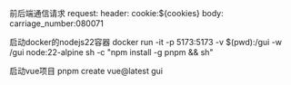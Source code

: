 前后端通信请求
request:
 header:
    cookie:${cookies}
 body:
    carriage_number:080071

启动docker的nodejs22容器
docker run -it -p 5173:5173 -v $(pwd):/gui -w /gui node:22-alpine sh -c "npm install -g pnpm && sh"

启动vue项目
pnpm create vue@latest gui